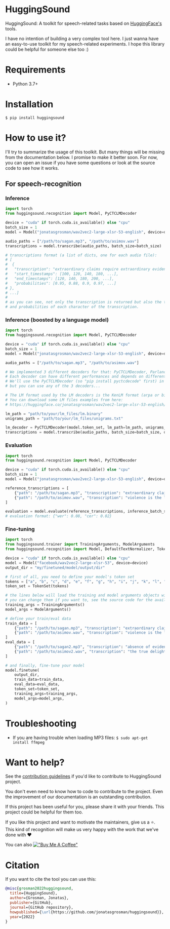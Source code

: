 # HuggingSound

HuggingSound: A toolkit for speech-related tasks based on [HuggingFace's](https://huggingface.co/) tools.

I have no intention of building a very complex tool here. 
I just wanna have an easy-to-use toolkit for my speech-related experiments.
I hope this library could be helpful for someone else too :)

# Requirements

- Python 3.7+

# Installation

```console
$ pip install huggingsound
```

# How to use it?

I'll try to summarize the usage of this toolkit. 
But many things will be missing from the documentation below. I promise to make it better soon.
For now, you can open an issue if you have some questions or look at the source code to see how it works.

## For speech-recognition

### Inference

```python
import torch
from huggingsound.recognition import Model, PyCTCLMDecoder

device = "cuda" if torch.cuda.is_available() else "cpu"
batch_size = 1
model = Model("jonatasgrosman/wav2vec2-large-xlsr-53-english", device=device)

audio_paths = ["/path/to/sagan.mp3", "/path/to/asimov.wav"]
transcriptions = model.transcribe(audio_paths, batch_size=batch_size)

# transcriptions format (a list of dicts, one for each audio file):
# [
#  {
#   "transcription": "extraordinary claims require extraordinary evidence", 
#   "start_timestamps": [100, 120, 140, 180, ...],
#   "end_timestamps": [120, 140, 180, 200, ...],
#   "probabilities": [0.95, 0.88, 0.9, 0.97, ...]
# },
# ...]
#
# as you can see, not only the transcription is returned but also the timestamps (in milliseconds) 
# and probabilities of each character of the transcription.

```

### Inference (boosted by a language model)

```python
import torch
from huggingsound.recognition import Model, PyCTCLMDecoder

device = "cuda" if torch.cuda.is_available() else "cpu"
batch_size = 1
model = Model("jonatasgrosman/wav2vec2-large-xlsr-53-english", device=device)

audio_paths = ["/path/to/sagan.mp3", "/path/to/asimov.wav"]

# We implemented 3 different decoders for that: PyCTCLMDecoder, ParlanceLMDecoder, and FlashlightLMDecoder
# Each decoder can have different performances and depends on different libraries (You'll need to install them manually first).
# We'll use the PyCTCLMDecoder (so "pip install pyctcdecode" first) in the following example, 
# but you can use any of the 3 decoders...

# The LM format used by the LM decoders is the KenLM format (arpa or binary file).
# You can download some LM files examples from here: 
# https://huggingface.co/jonatasgrosman/wav2vec2-large-xlsr-53-english/tree/main/language_model

lm_path = "path/to/your/lm_files/lm.binary"
unigrams_path = "path/to/your/lm_files/unigrams.txt"

lm_decoder = PyCTCLMDecoder(model.token_set, lm_path=lm_path, unigrams_path=unigrams_path)
transcriptions = model.transcribe(audio_paths, batch_size=batch_size, decoder=lm_decoder)

```

### Evaluation
```python
import torch
from huggingsound.recognition import Model, PyCTCLMDecoder

device = "cuda" if torch.cuda.is_available() else "cpu"
batch_size = 1
model = Model("jonatasgrosman/wav2vec2-large-xlsr-53-english", device=device)

reference_transcriptions = [
    {"path": "/path/to/sagan.mp3", "transcription": "extraordinary claims require extraordinary evidence"},
    {"path": "/path/to/asimov.wav", "transcription": "violence is the last refuge of the incompetent"},
]

evaluation = model.evaluate(reference_transcriptions, inference_batch_size=batch_size)
# evaluation format: {"wer": 0.08, "cer": 0.02}
```

### Fine-tuning
```python
import torch
from huggingsound.trainer import TrainingArguments, ModelArguments
from huggingsound.recognition import Model, DefaultTextNormalizer, TokenSet

device = "cuda" if torch.cuda.is_available() else "cpu"
model = Model("facebook/wav2vec2-large-xlsr-53", device=device)
output_dir = "my/finetuned/model/output/dir"

# first of all, you need to define your model's token set
tokens = ["a", "b", "c", "d", "e", "f", "g", "h", "i", "j", "k", "l", "m", "n", "o", "p", "q", "r", "s", "t", "u", "v", "w", "x", "y", "z", "'"]
token_set = TokenSet(tokens)

# the lines below will load the training and model arguments objects with their default values, 
# you can change them if you want to, see the source code for the available arguments
training_args = TrainingArguments() 
model_args = ModelArguments() 

# define your train/eval data
train_data = [
    {"path": "/path/to/sagan.mp3", "transcription": "extraordinary claims require extraordinary evidence"},
    {"path": "/path/to/asimov.wav", "transcription": "violence is the last refuge of the incompetent"},
]
eval_data = [
    {"path": "/path/to/sagan2.mp3", "transcription": "absence of evidence is not evidence of absence"},
    {"path": "/path/to/asimov2.wav", "transcription": "the true delight is in the finding out rather than in the knowing"},
]

# and finally, fine-tune your model
model.finetune(
    output_dir, 
    train_data=train_data, 
    eval_data=eval_data,
    token_set=token_set, 
    training_args=training_args,
    model_args=model_args,
)
```

# Troubleshooting

- If you are having trouble when loading MP3 files: `$ sudo apt-get install ffmpeg`

# Want to help?

See the [contribution guidelines](https://github.com/jonatasgrosman/huggingsound/blob/master/CONTRIBUTING.md)
if you'd like to contribute to HuggingSound project.

You don't even need to know how to code to contribute to the project. Even the improvement of our documentation is an outstanding contribution.

If this project has been useful for you, please share it with your friends. This project could be helpful for them too.

If you like this project and want to motivate the maintainers, give us a :star:. This kind of recognition will make us very happy with the work that we've done with :heart:

You can also [!["Buy Me A Coffee"](https://www.buymeacoffee.com/assets/img/custom_images/yellow_img.png)](https://www.buymeacoffee.com/jonatasgrosman)

# Citation
If you want to cite the tool you can use this:

```bibtex
@misc{grosman2022huggingsound,
  title={HuggingSound},
  author={Grosman, Jonatas},
  publisher={GitHub},
  journal={GitHub repository},
  howpublished={\url{https://github.com/jonatasgrosman/huggingsound}},
  year={2022}
}
```